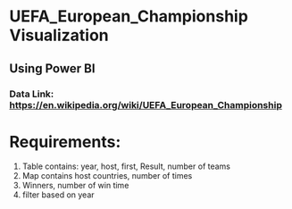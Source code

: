 # UEFA_European_Championship Visualization
## Using Power BI
### Data Link:  https://en.wikipedia.org/wiki/UEFA_European_Championship
# Requirements:
1. Table contains: year, host, first, Result, number of teams
2. Map contains host countries, number of times
3. Winners, number of win time
4. filter based on year